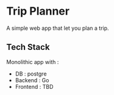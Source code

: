 # Trip Planner

A simple web app that let you plan a trip.

## Tech Stack

Monolithic app with :

- DB : postgre
- Backend : Go
- Frontend : TBD
